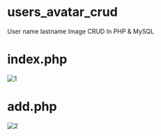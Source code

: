 
# users_avatar_crud
User name lastname Image CRUD In PHP &amp; MySQL
# index.php
![1](https://github.com/BenderCha/users_avatar_crud/assets/12787941/3a25f3ac-6a75-4992-b4fa-f67b8929867a)
# add.php
![2](https://github.com/BenderCha/users_avatar_crud/assets/12787941/48e626bc-40d9-461b-ae6a-bfc4f35824ac)

